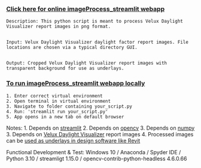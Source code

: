 ### [Click here for online imageProcess_streamlit webapp](https://jpstaub-imageprocess-streamlit-imageprocess-streamlit-m0xso8.streamlit.app/)

    Description: This python script is meant to process Velux Daylight Visualizer report images in png format.


    Input: Velux Daylight Visualizer daylight factor report images. File locations are chosen via a typical directory GUI.


    Output: Cropped Velux Daylight Visualizer report images with transparent background for use as underlays.

### [To run imageProcess_streamlit webapp locally](https://docs.streamlit.io/knowledge-base/using-streamlit/how-do-i-run-my-streamlit-script)
	1. Enter correct virtual environment
	2. Open terminal in virtual environment
	3. Navigate to folder containing your_script.py
	4. Run: 'streamlit run your_script.py'
	5. App opens in a new tab on default browser


Notes:
    1. Depends on [streamlit](https://pypi.org/project/xgbxml/)
    2. Depends on [opencv](https://test.pypi.org/project/topologicpy/)
    3. Depends on [numpy](https://pypi.org/project/numpy/)
    3. Depends on [Velux Daylight Visualizer](https://www.velux.com/what-we-do/digital-tools/daylight-visualizer) report images 
    4. Processed images can be [used as underlays in design software like Revit](https://www.youtube.com/watch?v=J5ilicWeNCs)


Functional Development & Test:
    Windows 10 /
    Anaconda / Spyder IDE / Python 3.10 /
    streamligt 1.15.0 /
    opencv-contrib-python-headless 4.6.0.66
